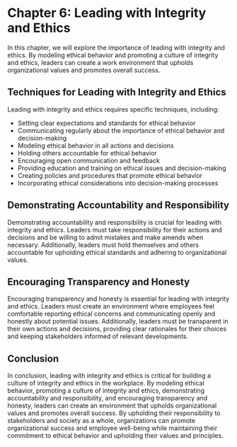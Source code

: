 Chapter 6: Leading with Integrity and Ethics
============================================

In this chapter, we will explore the importance of leading with integrity and ethics. By modeling ethical behavior and promoting a culture of integrity and ethics, leaders can create a work environment that upholds organizational values and promotes overall success.

Techniques for Leading with Integrity and Ethics
------------------------------------------------

Leading with integrity and ethics requires specific techniques, including:

* Setting clear expectations and standards for ethical behavior
* Communicating regularly about the importance of ethical behavior and decision-making
* Modeling ethical behavior in all actions and decisions
* Holding others accountable for ethical behavior
* Encouraging open communication and feedback
* Providing education and training on ethical issues and decision-making
* Creating policies and procedures that promote ethical behavior
* Incorporating ethical considerations into decision-making processes

Demonstrating Accountability and Responsibility
-----------------------------------------------

Demonstrating accountability and responsibility is crucial for leading with integrity and ethics. Leaders must take responsibility for their actions and decisions and be willing to admit mistakes and make amends when necessary. Additionally, leaders must hold themselves and others accountable for upholding ethical standards and adhering to organizational values.

Encouraging Transparency and Honesty
------------------------------------

Encouraging transparency and honesty is essential for leading with integrity and ethics. Leaders must create an environment where employees feel comfortable reporting ethical concerns and communicating openly and honestly about potential issues. Additionally, leaders must be transparent in their own actions and decisions, providing clear rationales for their choices and keeping stakeholders informed of relevant developments.

Conclusion
----------

In conclusion, leading with integrity and ethics is critical for building a culture of integrity and ethics in the workplace. By modeling ethical behavior, promoting a culture of integrity and ethics, demonstrating accountability and responsibility, and encouraging transparency and honesty, leaders can create an environment that upholds organizational values and promotes overall success. By upholding their responsibility to stakeholders and society as a whole, organizations can promote organizational success and employee well-being while maintaining their commitment to ethical behavior and upholding their values and principles.
